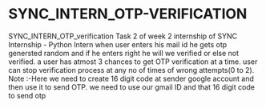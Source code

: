 # SYNC_INTERN_OTP-VERIFICATION
SYNC_INTERN_OTP_verification
Task 2 of week 2 internship of SYNC Internship - Python Intern when user enters his mail id he gets otp genersted random and if he enters right he will we verified or else not verified. a user has atmost 3 chances to get OTP verification at a time. user can stop verification process at any no of times of wrong attempts(0 to 2). Note :-Here we need to create 16 digit code at sender google account and then use it to send OTP. we need to use our gmail ID and that 16 digit code to send otp
